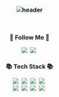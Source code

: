 <h3 align="center">

![header](https://capsule-render.vercel.app/api?type=slice&color=gradient&height=160&section=header&text=Hi!%20I'm%20yeonLog!&fontAlign=50&fontAlignY=70&fontSize=90&fontColor=000000)

</h3>

<br>

<h3 align="center">🚀 Follow Me 🚀</h3>
<p align="center">
  <a href="https://yeonyeon.tistory.com"><img src="https://img.shields.io/badge/Tech%20Blog-11B48A?style=flat-square&logo=Vimeo&logoColor=white&link=https://yeonyeon.tistory.com"/></a>&nbsp
  <a href="mailto:white_la@naver.com"><img src="https://img.shields.io/badge/Email-44A833?style=flat-square&logo=Mail.Ru&logoColor=white&link=white_la@naver.com"/></a>&nbsp
</p>

<h3 align="center">📚 Tech Stack 📚</h3>
<p align="center">
  <img src="https://img.shields.io/badge/Java-007396?style=flat-square&logo=Java&logoColor=white"/></a>&nbsp
  <img src="https://img.shields.io/badge/Spring-6DB33F?style=flat-square&logo=Spring&logoColor=white"/></a>&nbsp
  <img src="https://img.shields.io/badge/Mysql-E6B91E?style=flat-square&logo=MySql&logoColor=white"/></a>&nbsp
  <img src="https://img.shields.io/badge/Oracle-F80000?style=flat-square&logo=Oracle&logoColor=white"/>&nbsp<br>
  <img src="https://img.shields.io/badge/Javascript-ffb13b?style=flat-square&logo=javascript&logoColor=white"/></a>&nbsp
  <img src="https://img.shields.io/badge/HTML5-E34F26?style=flat-square&logo=HTML5&logoColor=white"/></a>&nbsp
  <img src="https://img.shields.io/badge/Git-F05032?style=flat-square&logo=Git&logoColor=white"/>&nbsp
  <img src="https://img.shields.io/badge/AWS-232F3E?style=flat-square&logo=AmazonAWS&logoColor=white"/></a>&nbsp

</p>
